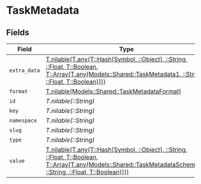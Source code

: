 # TaskMetadata


## Fields

| Field                                                                                                                                                                                                        | Type                                                                                                                                                                                                         | Required                                                                                                                                                                                                     | Description                                                                                                                                                                                                  |
| ------------------------------------------------------------------------------------------------------------------------------------------------------------------------------------------------------------ | ------------------------------------------------------------------------------------------------------------------------------------------------------------------------------------------------------------ | ------------------------------------------------------------------------------------------------------------------------------------------------------------------------------------------------------------ | ------------------------------------------------------------------------------------------------------------------------------------------------------------------------------------------------------------ |
| `extra_data`                                                                                                                                                                                                 | [T.nilable(T.any(T::Hash[Symbol, ::Object], ::String, ::Float, T::Boolean, T::Array[T.any(Models::Shared::TaskMetadata1, ::String, ::Float, T::Boolean)]))](../../models/shared/taskmetadataextradata.md)    | :heavy_minus_sign:                                                                                                                                                                                           | N/A                                                                                                                                                                                                          |
| `format`                                                                                                                                                                                                     | [T.nilable(Models::Shared::TaskMetadataFormat)](../../models/shared/taskmetadataformat.md)                                                                                                                   | :heavy_minus_sign:                                                                                                                                                                                           | N/A                                                                                                                                                                                                          |
| `id`                                                                                                                                                                                                         | *T.nilable(::String)*                                                                                                                                                                                        | :heavy_minus_sign:                                                                                                                                                                                           | N/A                                                                                                                                                                                                          |
| `key`                                                                                                                                                                                                        | *T.nilable(::String)*                                                                                                                                                                                        | :heavy_minus_sign:                                                                                                                                                                                           | N/A                                                                                                                                                                                                          |
| `namespace`                                                                                                                                                                                                  | *T.nilable(::String)*                                                                                                                                                                                        | :heavy_minus_sign:                                                                                                                                                                                           | N/A                                                                                                                                                                                                          |
| `slug`                                                                                                                                                                                                       | *T.nilable(::String)*                                                                                                                                                                                        | :heavy_minus_sign:                                                                                                                                                                                           | N/A                                                                                                                                                                                                          |
| `type`                                                                                                                                                                                                       | *T.nilable(::String)*                                                                                                                                                                                        | :heavy_minus_sign:                                                                                                                                                                                           | N/A                                                                                                                                                                                                          |
| `value`                                                                                                                                                                                                      | [T.nilable(T.any(T::Hash[Symbol, ::Object], ::String, ::Float, T::Boolean, T::Array[T.any(Models::Shared::TaskMetadataSchemas1, ::String, ::Float, T::Boolean)]))](../../models/shared/taskmetadatavalue.md) | :heavy_minus_sign:                                                                                                                                                                                           | N/A                                                                                                                                                                                                          |